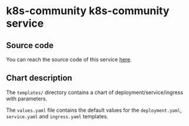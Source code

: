 # k8s-community k8s-community service

## Source code

You can reach the source code of this service [here](https://github.com/k8s-community/k8s-community).

## Chart description

The `templates/` directory contains a chart of deployment/service/ingress with parameters.

The `values.yaml` file contains the default values for the
`deployment.yaml`, `service.yaml` and `ingress.yaml` templates.

